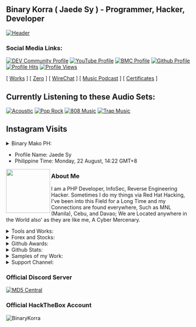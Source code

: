 ## Binary Korra ( Jaede Sy ) - Programmer, Hacker, Developer

[![Header](http://amberstonelib.herokuapp.com/cdn/icons/animation/light/beta)](https://github.com/binarykorra)

### Social Media Links:

[![DEV Community Profile](https://img.shields.io/badge/DEV-%23000000.svg?&style=flat-square&logo=dev.to&logoColor=black)](https://dev.to/binarykorra)
[![YouTube Profile](https://img.shields.io/badge/YouTube-%23FF0000.svg?&style=flat-square&logo=youtube&logoColor=black)](https://www.youtube.com/channel/UCYbraPQtWy2k-2xGiLzl5WA)
[![BMC Profile](https://img.shields.io/badge/BuyMeaCoffee-%23FFDD00.svg?&style=flat-square&logo=buy-me-a-coffee&logoColor=black)](https://bmc.xyz/binarykorra)
[![Github Profile](https://img.shields.io/badge/GitHub-100000?style=flat-square&logo=github&logoColor=black)](https://github.com/binarykorra)
[![Profile Hits](https://hits.seeyoufarm.com/api/count/incr/badge.svg?url=https://github.com/binarykorra/hit-counter&title=Page+Requests&edge_flat=true)](https://github.com/binarykorra)
[![Profile Views](https://komarev.com/ghpvc/?username=binarykorra&label=Github+Profile+Views&edge_flat=true)](https://github.com/binarykorra)


[ [Works](http://binarykorra.github.io/binarykorra/works) ] [ [Zero](http://binarykorra.github.io/binarykorra/zero) ] [ [WireChat](http://binarykorra.github.io/binarykorra/wirechat) ] [ [Music Podcast](http://binarykorra.github.io/binarykorra/music) ] [ [Certificates](http://binarykorra.github.io/binarykorra/certificates) ]

## Currently Listening to these Audio Sets:
[![Acoustic](https://img.shields.io/badge/Acoustic-%231DB954.svg?&style=flat-square&logo=spotify&logoColor=white)](https://github.com/binarykorra)
[![Pop Rock](https://img.shields.io/badge/Pop%20Rock-%231DB954.svg?&style=flat-square&logo=spotify&logoColor=white)](https://github.com/binarykorra)
[![808 Music](https://img.shields.io/badge/808%20Music-%231DB954.svg?&style=flat-square&logo=spotify&logoColor=white)](https://github.com/binarykorra)
[![Trap Music](https://img.shields.io/badge/Trap%20Music-%231DB954.svg?&style=flat-square&logo=spotify&logoColor=white)](https://github.com/binarykorra)

## Instagram Visits

<details>
<summary>Binary Mako PH:</summary>
<p>
<img width="420" src="https:&#x2F;&#x2F;cdn1.dumpor.com&#x2F;view?q&#x3D;jEWO3YmN40DZpN3Xj52XmYUOzQUOwMjN9U2bmcGaqNFbSN3cv5WQzxkdQlmcEB1dtQEbUlnNURTMwBFdldTeUlmc2oEeZJEOUF0XwATPo9mJ10yN9I2YjZSQBFUQCFkR5gTVQFUPtRWZmQFNnRne4gVQrJ1QXBFSwRTNVxUPjh2bfNmbfZiNwETP0F2YfNmbfZSbvNmLtFmcnFGdz5WauR2YuETLywWbm1CduVGdu92Yz1Ddo91Yu9lJwQjM4BDNyM3X1MTZfdGcq1CdzR2XhBTM44CMxgjLw4SNzEzY9AHdz9DciV2du42X4IzNyYzM4YTN4MTN4ADOwUTNfJDMzgjM2kDO3UDMyEjNx81M0ETO2kjN3IzL1ETL1gDOy4SM1Q3L29SbvNmLtFmcnFGdz5WauR2YuETLywWbm1CduVGdu92Yz9yL6MHc0RHa"/>
<img width="420" src="https:&#x2F;&#x2F;cdn1.dumpor.com&#x2F;view?q&#x3D;%3D%3DwIhlzNmZDO9QWaz91Yu9lJykTQ2kDMzYTPl9mJnZ1ULlEZ6pVTD9WMZJGWiV1d312VR5GR2FEeFd1dShnaP5WYTFFO6FGTt1CVB9FMw0DavZSNtcTPiN2YmEUQBFkQBZUO4UFUB1TbkVmJzU2U6h3XYFENQFHcYhkcGVkVm1zYo92Xj52XmcDMx0DdhN2Xj52Xm02bj5SbhJ3ZhR3culmbkNmLx0iMs1mZtQnblRnbvN2c9QHafNmbfZCM0IDewQjMz9VNzU2XnBnatQ3ck9VYwEDOuATM44CMuUzMxMWPwR3c%2FAnYldnLu9VO2MjNxEDM4gTMzAzMwYzNxATOflTM3YDN2MzNzgDM2EDO08lN0ADN3AjN3IzL1ETL1gDOy4SM1Q3L29SbvNmLtFmcnFGdz5WauR2YuETLywWbm1CduVGdu92Yz9yL6MHc0RHa"/>
<img width="420" src="https:&#x2F;&#x2F;cdn1.dumpor.com&#x2F;view?q&#x3D;jEWO3YmN40DZpN3Xj52XmYDR2QTQwMjN9U2bmEFeDRDUnVVRDhTSxMHSJlEZQJkdQNlZRhTOaJ2cEZjaYhUWHJWOZZ1anhFOUF0XwATPo9mJ10yN9I2YjZSQBFUQCFkR5gTVQFUPtRWZmcWa1cDO5gVQrNEdzY3bWdnTOFVPjh2bfNmbfZSMxETP0F2YfNmbfZSbvNmLtFmcnFGdz5WauR2YuETLywWbm1CduVGdu92Yz1Ddo91Yu9lJwQjM4BDNyM3X1MTZfdGcq1CdzR2XhhDM14COwUjLw4yN0MWPwR3c%2FAnYldnLu9lNxkTNzQjM2QTM2EzNzYDO4UDNflTO1EDOzIDN3cTM5UjM18FO4kDN4AjN3IzL1ETL1gDOy4SM1Q3L29SbvNmLtFmcnFGdz5WauR2YuETLywWbm1CduVGdu92Yz9yL6MHc0RHa"/>
<img width="420" src="https:&#x2F;&#x2F;cdn3.dumpor.com&#x2F;view?q&#x3D;%3DMSY5cjZ2gTPkl2cfNmbfZiR0ATM5AzM20TZvZSU6tWW2oWavZFVDZzQvRTd3hkaoVETCVlcrFUVNhUTGNjcMJGZfFFeD50MfRVQfBDM9g2bmUTL30jYjNmJBFUQBJUQGlDOVBVQ90GZlZyYuJDdshDWBVFbullRllGMKJEb9MGav91Yu9lJ2ATM9QXYj91Yu9lJt92Yu0WYydWY0Nnbp5GZj5SMtIDbtZWL05WZ052bjNXP0h2Xj52XmADNygHM0IzcfVTMl91ZwpWL0NHZfFGM4ATMuADOwEjLwUjLwMWPwR3c%2FcGcq5ibfZzM2MzM5MzNxIjMyYTNzMTN2EzX2AzN0kDO1YDMxMjM4AjM18VMxMzNzAzM3IzL1ETL1gDOy4SM1Q3L29SbvNmLtFmcnFGdz5WauR2YuETLywWbm1CduVGdu92Yz9yL6MHc0RHa"/>
<img width="420" src="https:&#x2F;&#x2F;cdn3.dumpor.com&#x2F;view?q&#x3D;%3DMSY5cjZ2gTPkl2cfNmbfZSMBJkNBBzM20TZvZydEdUQnNWeCVGZwgle3RXWIxWYwh3NrdmRycHb5gUV050YTdDa4knVJd2YfRVQfBDM9g2bmUTL30jYjNmJBFUQBJUQGlDOVBVQ90GZlZCWYRHdllDWB9WdxoFcVpVNWVzU9MGav91Yu9lJwATM9QXYj91Yu9lJt92Yu0WYydWY0Nnbp5GZj5SMtIDbtZWL05WZ052bjNXP0h2Xj52XmADNygHM0IzcfVTMl91ZwpWL0NHZfFGMycjLwIzNuATOuAzY9AHdz9zZwpmLu9FM0kDNxMTM3YzMyIzN1kjM1ATMfhDNyYDOxETN2MDOxczMz8lN5UTM0QjN2IzL1ETL1gDOy4SM1Q3L29SbvNmLtFmcnFGdz5WauR2YuETLywWbm1CduVGdu92Yz9yL6MHc0RHa"/>
<img width="420" src="https:&#x2F;&#x2F;cdn1.dumpor.com&#x2F;view?q&#x3D;%3D%3DwIhlzNmZDO9QWaz91Yu9lJDhzNxkDMzYTPl9mJ3tWQCJGMzZDRoxGOsxGMS1UdrB1SDJjTxh3ZyNEVTFGOzAHeUhXTQ1yYshDVB9FMw0DavZSNtcTPiN2YmEUQBFkQBZUO4UFUB1TbkVmJYpENuRULYF0YShHZ3ZTNYR1b41zYo92Xj52XmEDMx0DdhN2Xj52Xm02bj5SbhJ3ZhR3culmbkNmLx0iMs1mZtQnblRnbvN2c9QHafNmbfZCM0IDewQjMz9VNxU2XnBnatQ3ck9VYxUDMx4SM1ATMuAjL0EzY9AHdz9zZwpmLu9VN0UjM0UjNycTO4QjN3ITO2IjMfNTOzMTMzEzNwQDOyUzMz8lNxEjN5UDN2IzL1ETL1gDOy4SM1Q3L29SbvNmLtFmcnFGdz5WauR2YuETLywWbm1CduVGdu92Yz9yL6MHc0RHa"/>
</p>
</details>

* Profile Name: Jaede Sy
* Philippine Time: Monday, 22 August, 14:22 GMT+8

<a href="https://github.com/binarykorra" rel="nofollow">
  <img align="left" width="120" height="120" src="https://github.com/binarykorra.png">
</a>

### About Me
I am a PHP Developer, InfoSec, Reverse Engineering Hacker. Sometimes I do my things via Red Hat Hacking, I've been into this Field for a Long Time and my Connections are found everywhere, Such as MNL (Manila), Cebu, and Davao; We are Located anywhere in the World also' as they are like me, A Cyber Mercenary.


<details>
<summary>Tools and Works:</summary>

* [ [Corsair CSS Text Portrait Generator](https://corsair.technicalgeek.ml/) ]
  
* [ [Nova TTS / Audio Blogs Generator](https://nova.technicalgeek.ml/) ]
  
</details>

<details>
<summary>Forex and Stocks:</summary>

* [ [NAVPU Calculator](https://tools.technicalgeek.ml/calculator/navpu) ]
  
* [ [ALFM BPI / GInvest Calculator](https://tools.technicalgeek.ml/calculator/alfmcalc) ]
  
* [ [Charge Calculator](https://tools.technicalgeek.ml/calculator/charge) ]
  
* [ [Commission Calculator](https://tools.technicalgeek.ml/calculator/commission) ]
  
* [ [Hashrate Calculator](https://tools.technicalgeek.ml/calculator/hashrate) ]
  
* [ [CPM (Click per Minute) Calculator](https://tools.technicalgeek.ml/calculator/cpm) ]

* [ [Simple Interest Calculator](https://tools.technicalgeek.ml/calculator/si) ]
  
* [ [Store Debt Calculator](https://tools.technicalgeek.ml/calculator/debt) ]
  
* [ [Age Calculator](https://tools.technicalgeek.ml/calculator/age) ]
  
* [ [Whitepaper Beta](https://tools.technicalgeek.ml/whitepaper) ]

* Password for the Whitepaper is "whitepaper", all small letters.

</details>

<details>
<summary>Github Awards:</summary>

[![trophy](https://github-profile-trophy.vercel.app/?username=binarykorra)](https://github.com/binarykorra)

</details>

<details>
<summary>Github Stats:</summary>

[![stats](https://github-readme-stats.vercel.app/api?username=binarykorra)](https://github.com/binarykorra)
  
[![languages](https://github-readme-stats.vercel.app/api/top-langs/?username=binarykorra)](https://github.com/binarykorra)

</details>

<details>
<summary>Samples of my Work:</summary>

### Compilations of Facebook Hacks and Tricks
* [ [Facebook Profile Lock](https://www.github.com/binarykorra/profilelock.fb) ]
* [ [Facebook Profile Guard](https://www.github.com/binarykorra/profileguard.fb) ]

### Compilations of my Web Dev Works
* [ [Amberstone CSS](https://www.github.com/binarykorra/amberstone.css) ]
* [ [Spotify Podcast](https://www.github.com/binarykorra/spotify.podcast) ]
* [ [Heroku Pages](https://github.com/binarykorra/maintenance_mode) ]
* [ [ Image Cropping Tool ](https://github.com/binarykorra/imagecropping.tool)]
* [ [ CSS Text Portrait Generator ](https://github.com/binarykorra/corsair.tg)]

### Compilations of my Cyber Security works (InfoSec):
* [ [ Rabbit Hole Algorithm ](https://github.com/binarykorra/rabbit.hole)]
* [ [ Raspberry Pi - Samba Server ](https://github.com/binarykorra/RPiSambaServer.sh)]
* [ [ C Lang-based Application Binary Interface ](https://github.com/binarykorra/CABI) ]
  
### Compilations of SEI-120G (Black/White) Configs
* [ [SEI-120G Repository](https://www.github.com/binarykorra/SEI-120G) ]

### Compilations of PHP-Developer Tools
* [ [PHP-Dev Repository](https://www.github.com/binarykorra/php-dev) ]

### Compilations of W3C - HTML5 Elements
* [ [HTML5 Elements - Repo](https://www.github.com/binarykorra/html5.elements) ]

Alternative

* [ [HTML5 Elements - Gist](https://gist.github.com/binarykorra/0a76edf863877caba444a2e57d1a9e28) ]


### Compilations of Audio-webkit Gist
* [ [Audio-webkit Elements - Gist](https://gist.github.com/binarykorra/508b05eb4b58a378c850cbe0463d3e68) ]

</details>

<details>
<summary>Support Channel:</summary>

* GCash: 09225205353
* Paypal: digitalshadow@icloud.com
* Payoneer: digitalshadow@icloud.com
* Skrill: digitalshadow@icloud.com
* Email: binarykorra@icloud.com
* Contact Number: 09225205353
* [ [Chat Support](https://github.com/binarykorra/binarykorra/issues) ]

### Copyright since ( 2019 )
( C ) - [BinaryKorra](https://github.com/binarykorra), 09225205353

</details>

### Official Discord Server

[ ![MD5 Central](https://discordapp.com/api/guilds/953149401428275211/widget.png?style=banner2) ](https://dsc.gg/itdenphilippines)

### Official HackTheBox Account

![BinaryKorra](https://www.hackthebox.eu/badge/image/529594)
